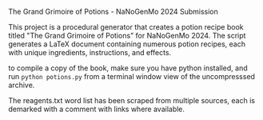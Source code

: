 The Grand Grimoire of Potions - NaNoGenMo 2024 Submission

This project is a procedural generator that creates a potion recipe book titled "The Grand Grimoire of Potions" for NaNoGenMo 2024. The script generates a LaTeX document containing numerous potion recipes, each with unique ingredients, instructions, and effects.

to compile a copy of the book, make sure you have python installed, and run `python potions.py` from a terminal window view of the uncompresssed archive.

The reagents.txt word list has been scraped from multiple sources, each is demarked with a comment with links where available. 
